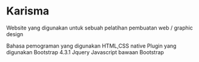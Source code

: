 # Karisma

Website yang digunakan untuk sebuah pelatihan pembuatan web / graphic design
 
Bahasa pemograman yang digunakan
HTML,CSS native
Plugin yang digunakan
Bootstrap 4.3.1
Jquery
Javascript bawaan Bootstrap